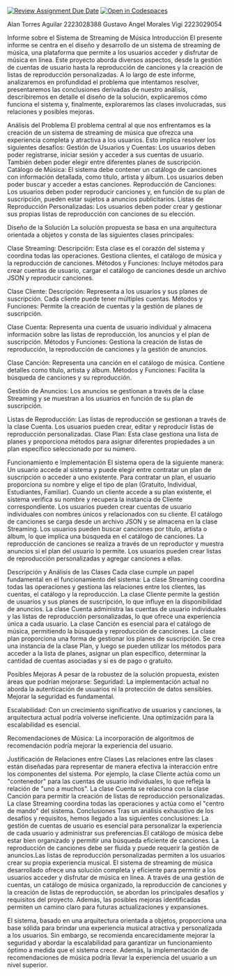 [![Review Assignment Due Date](https://classroom.github.com/assets/deadline-readme-button-24ddc0f5d75046c5622901739e7c5dd533143b0c8e959d652212380cedb1ea36.svg)](https://classroom.github.com/a/XixB-tii)
[![Open in Codespaces](https://classroom.github.com/assets/launch-codespace-7f7980b617ed060a017424585567c406b6ee15c891e84e1186181d67ecf80aa0.svg)](https://classroom.github.com/open-in-codespaces?assignment_repo_id=12217425)

Alan Torres Aguilar 2223028388
Gustavo Angel Morales Vigi 2223029054

Informe sobre el Sistema de Streaming de Música
Introducción
El presente informe se centra en el diseño y desarrollo de un sistema de streaming de música, una plataforma que permite a los usuarios acceder y disfrutar de música en línea. Este proyecto aborda diversos aspectos, desde la gestión de cuentas de usuario hasta la reproducción de canciones y la creación de listas de reproducción personalizadas. A lo largo de este informe, analizaremos en profundidad el problema que intentamos resolver, presentaremos las conclusiones derivadas de nuestro análisis, describiremos en detalle el diseño de la solución, explicaremos cómo funciona el sistema y, finalmente, exploraremos las clases involucradas, sus relaciones y posibles mejoras.

Análisis del Problema
El problema central al que nos enfrentamos es la creación de un sistema de streaming de música que ofrezca una experiencia completa y atractiva a los usuarios. Esto implica resolver los siguientes desafíos:
Gestión de Usuarios y Cuentas: Los usuarios deben poder registrarse, iniciar sesión y acceder a sus cuentas de usuario. También deben poder elegir entre diferentes planes de suscripción.
Catálogo de Música: El sistema debe contener un catálogo de canciones con información detallada, como título, artista y álbum. Los usuarios deben poder buscar y acceder a estas canciones.
Reproducción de Canciones: Los usuarios deben poder reproducir canciones y, en función de su plan de suscripción, pueden estar sujetos a anuncios publicitarios.
Listas de Reproducción Personalizadas: Los usuarios deben poder crear y gestionar sus propias listas de reproducción con canciones de su elección.

Diseño de la Solución
La solución propuesta se basa en una arquitectura orientada a objetos y consta de las siguientes clases principales:

Clase Streaming:
Descripción: Esta clase es el corazón del sistema y coordina todas las operaciones. Gestiona clientes, el catálogo de música y la reproducción de canciones.
Métodos y Funciones: Incluye métodos para crear cuentas de usuario, cargar el catálogo de canciones desde un archivo JSON y reproducir canciones.

Clase Cliente:
Descripción: Representa a los usuarios y sus planes de suscripción. Cada cliente puede tener múltiples cuentas.
Métodos y Funciones: Permite la creación de cuentas y la gestión de planes de suscripción.

Clase Cuenta:
Representa una cuenta de usuario individual y almacena información sobre las listas de reproducción, los anuncios y el plan de suscripción.
Métodos y Funciones: Gestiona la creación de listas de reproducción, la reproducción de canciones y la gestión de anuncios.

Clase Canción:
Representa una canción en el catálogo de música. Contiene detalles como título, artista y álbum.
Métodos y Funciones: Facilita la búsqueda de canciones y su reproducción.

Gestión de Anuncios:
Los anuncios se gestionan a través de la clase Streaming y se muestran a los usuarios en función de su plan de suscripción.

Listas de Reproducción:
Las listas de reproducción se gestionan a través de la clase Cuenta. Los usuarios pueden crear, editar y reproducir listas de reproducción personalizadas.
Clase Plan: 
Esta clase gestiona una lista de planes y proporciona métodos para asignar diferentes propiedades a un plan específico seleccionado por su número.




Funcionamiento e Implementación
El sistema opera de la siguiente manera:
Un usuario accede al sistema y puede elegir entre contratar un plan de suscripción o acceder a uno existente.
Para contratar un plan, el usuario proporciona su nombre y elige el tipo de plan (Gratuito, Individual, Estudiantes, Familiar).
Cuando un cliente accede a su plan existente, el sistema verifica su nombre y recupera la instancia de Cliente correspondiente.
Los usuarios pueden crear cuentas de usuario individuales con nombres únicos y relacionados con su cliente.
El catálogo de canciones se carga desde un archivo JSON y se almacena en la clase Streaming.
Los usuarios pueden buscar canciones por título, artista o álbum, lo que implica una búsqueda en el catálogo de canciones.
La reproducción de canciones se realiza a través de un reproductor y muestra anuncios si el plan del usuario lo permite.
Los usuarios pueden crear listas de reproducción personalizadas y agregar canciones a ellas.

Descripción y Análisis de las Clases
Cada clase cumple un papel fundamental en el funcionamiento del sistema:
La clase Streaming coordina todas las operaciones y gestiona las relaciones entre los clientes, las cuentas, el catálogo y la reproducción.
La clase Cliente permite la gestión de usuarios y sus planes de suscripción, lo que influye en la disponibilidad de anuncios.
La clase Cuenta administra las cuentas de usuario individuales y las listas de reproducción personalizadas, lo que ofrece una experiencia única a cada usuario.
La clase Canción es esencial para el catálogo de música, permitiendo la búsqueda y reproducción de canciones.
La clase plan proporciona una forma de gestionar los planes de suscripción. Se crea una instancia de la clase Plan, y luego se pueden utilizar los métodos para acceder a la lista de planes, asignar un plan específico, determinar la cantidad de cuentas asociadas y si es de pago o gratuito.



Posibles Mejoras
A pesar de la robustez de la solución propuesta, existen áreas que podrían mejorarse:
Seguridad: La implementación actual no aborda la autenticación de usuarios ni la protección de datos sensibles. Mejorar la seguridad es fundamental.

Escalabilidad: Con un crecimiento significativo de usuarios y canciones, la arquitectura actual podría volverse ineficiente. Una optimización para la escalabilidad es esencial.

Recomendaciones de Música: La incorporación de algoritmos de recomendación podría mejorar la experiencia del usuario.

Justificación de Relaciones entre Clases
Las relaciones entre las clases están diseñadas para representar de manera efectiva la interacción entre los componentes del sistema. Por ejemplo, la clase Cliente actúa como un "contenedor" para las cuentas de usuario individuales, lo que refleja la relación de "uno a muchos". La clase Cuenta se relaciona con la clase Canción para permitir la creación de listas de reproducción personalizadas. La clase Streaming coordina todas las operaciones y actúa como el "centro de mando" del sistema.
Conclusiones
Tras un análisis exhaustivo de los desafíos y requisitos, hemos llegado a las siguientes conclusiones:
La gestión de cuentas de usuario es esencial para personalizar la experiencia de cada usuario y administrar sus preferencias.El catálogo de música debe estar bien organizado y permitir una búsqueda eficiente de canciones.
La reproducción de canciones debe ser fluida y puede requerir la gestión de anuncios.Las listas de reproducción personalizadas permiten a los usuarios crear su propia experiencia musical.
El sistema de streaming de música desarrollado ofrece una solución completa y eficiente para permitir a los usuarios acceder y disfrutar de música en línea. A través de una gestión de cuentas, un catálogo de música organizado, la reproducción de canciones y la creación de listas de reproducción, se abordan los principales desafíos y requisitos del proyecto. Además, las posibles mejoras identificadas permiten un camino claro para futuras actualizaciones y expansiones.

El sistema, basado en una arquitectura orientada a objetos, proporciona una base sólida para brindar una experiencia musical atractiva y personalizada a los usuarios. Sin embargo, se recomienda encarecidamente mejorar la seguridad y abordar la escalabilidad para garantizar un funcionamiento óptimo a medida que el sistema crece. Además, la implementación de recomendaciones de música podría llevar la experiencia del usuario a un nivel superior.




